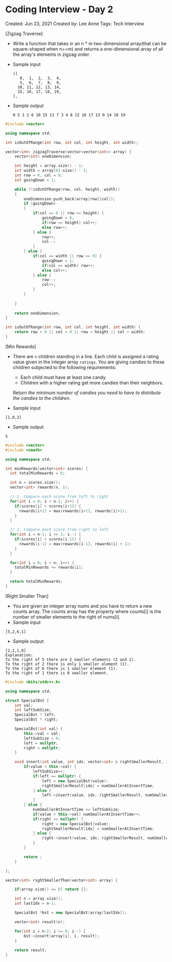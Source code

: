 # Coding Interview - Day 2

Created: Jun 23, 2021
Created by: Lee Anne
Tags: Tech Interview

[Zigzag Traverse]

- Write a function that takes in an n * m two-dimensional array(that can be square-shaped when n==m) and returns a one-dimensional array of all the array's elements in zigzag order.
- Sample input

    ```
    ([
       0,  1,  2,  3,  4,
       5,  6,  7,  8,  9,
      10, 11, 12, 13, 14,
      15, 16, 17, 18, 19,
    ],
    ```

- Sample output

    ```
    0 5 1 2 6 10 15 11 7 3 4 8 12 16 17 13 9 14 18 19
    ```

```cpp
#include <vector>

using namespace std;

int isOutOfRange(int row, int col, int height, int width);

vector<int> zigzagTraverse(vector<vector<int>> array) {
    vector<int> oneDimension;

    int height = array.size() - 1;
    int width = array[0].size() - 1;
    int row = 0, col = 0;
    int goingDown = 1;

    while (!isOutOfRange(row, col, height, width))
    {
        oneDimension.push_back(array[row][col]);
        if (goingDown)
        {
            if(col == 0 || row == height) {
                goingDown = 0;
                if(row == height) col++;
                else row++;
            } else {
                row++;
                col--;
            }
        } else {
            if(col == width || row == 0) {
                goingDown = 1;
                if(col == width) row++;
                else col++;
            } else {
                row--;
                col++;
            }
        }
        
    }
    
    return oneDimension;
}

int isOutOfRange(int row, int col, int height, int width) {
    return row < 0 || col < 0 || row > height || col > width;
}
```

[Min Rewards]

- There are `n` children standing in a line. Each child is assigned a rating value given in the integer array `ratings`. You are giving candies to these children subjected to the following requirements:
    - Each child must have at least one candy.
    - Children with a higher rating get more candies than their neighbors.

    Return *the minimum number of candies you need to have to distribute the candies to the children*.

- Sample input

```
[1,0,2]
```

- Sample output

```
5
```

```cpp
#include <vector>
#include <cmath>

using namespace std;

int minRewards(vector<int> scores) {
  int totalMinRewards = 0;

  int n = scores.size();
  vector<int> rewards(n, 1);

  // 1. Compare each score from left to right
  for(int i = 0; i < n-1; i++) {
    if(scores[i] < scores[i+1]) {
      rewards[i+1] = max(rewards[i+1], rewards[i]+1);
    }
  }

  // 2. Compare each score from right to left
  for(int i = n-1; i >= 1; i--) {
    if(scores[i] < scores[i-1]) {
      rewards[i-1] = max(rewards[i-1], rewards[i] + 1);
    }
  }

  for(int i = 0; i < n; i++) {
    totalMinRewards += rewards[i];
  }

  return totalMinRewards;
}
```

[Right Smaller Than]

- You are given an integer array nums and you have to return a new counts array. The counts array has the property where counts[i] is the number of smaller elements to the right of nums[i].
- Sample input

```
[5,2,6,1]
```

- Sample output

```
[2,1,1,0]
Explanation:
To the right of 5 there are 2 smaller elements (2 and 1).
To the right of 2 there is only 1 smaller element (1).
To the right of 6 there is 1 smaller element (1).
To the right of 1 there is 0 smaller element.
```

```cpp
#include <bits/stdc++.h>

using namespace std;

struct SpecialBst {
    int val;
    int leftSubSize;
    SpecialBst * left;
    SpecialBst * right;

    SpecialBst(int val) {
        this->val = val;
        leftSubSize = 0;
        left = nullptr;
        right = nullptr;
    }

    void insert(int value, int idx, vector<int> & rightSmallerResult, int numSmallerAtInsertTime = 0) {
        if(value < this->val) {
            leftSubSize++;
            if(left == nullptr) {
                left = new SpecialBst(value);
                rightSmallerResult[idx] = numSmallerAtInsertTime;
            } else {
                left->insert(value, idx, rightSmallerResult, numSmallerAtInsertTime);
            }
        } else {
            numSmallerAtInsertTime += leftSubSize;
            if(value > this->val) numSmallerAtInsertTime++;
            if(right == nullptr) {
                right = new SpecialBst(value);
                rightSmallerResult[idx] = numSmallerAtInsertTime;
            } else {
                right->insert(value, idx, rightSmallerResult, numSmallerAtInsertTime);
            }
        }

        return ;
    }

};

vector<int> rightSmallerThan(vector<int> array) {

    if(array.size() == 0) return {};

    int n = array.size();
    int lastIdx = n-1;

    SpecialBst *bst = new SpecialBst(array[lastIdx]);

    vector<int> result(n);

    for(int i = n-2; i >= 0; i--) {
        bst->insert(array[i], i, result);
    }
    
    return result;
}
```